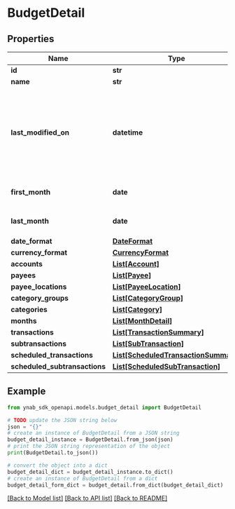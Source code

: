 # BudgetDetail


## Properties

Name | Type | Description | Notes
------------ | ------------- | ------------- | -------------
**id** | **str** |  | 
**name** | **str** |  | 
**last_modified_on** | **datetime** | The last time any changes were made to the budget from either a web or mobile client | [optional] 
**first_month** | **date** | The earliest budget month | [optional] 
**last_month** | **date** | The latest budget month | [optional] 
**date_format** | [**DateFormat**](DateFormat.md) |  | [optional] 
**currency_format** | [**CurrencyFormat**](CurrencyFormat.md) |  | [optional] 
**accounts** | [**List[Account]**](Account.md) |  | [optional] 
**payees** | [**List[Payee]**](Payee.md) |  | [optional] 
**payee_locations** | [**List[PayeeLocation]**](PayeeLocation.md) |  | [optional] 
**category_groups** | [**List[CategoryGroup]**](CategoryGroup.md) |  | [optional] 
**categories** | [**List[Category]**](Category.md) |  | [optional] 
**months** | [**List[MonthDetail]**](MonthDetail.md) |  | [optional] 
**transactions** | [**List[TransactionSummary]**](TransactionSummary.md) |  | [optional] 
**subtransactions** | [**List[SubTransaction]**](SubTransaction.md) |  | [optional] 
**scheduled_transactions** | [**List[ScheduledTransactionSummary]**](ScheduledTransactionSummary.md) |  | [optional] 
**scheduled_subtransactions** | [**List[ScheduledSubTransaction]**](ScheduledSubTransaction.md) |  | [optional] 

## Example

```python
from ynab_sdk_openapi.models.budget_detail import BudgetDetail

# TODO update the JSON string below
json = "{}"
# create an instance of BudgetDetail from a JSON string
budget_detail_instance = BudgetDetail.from_json(json)
# print the JSON string representation of the object
print(BudgetDetail.to_json())

# convert the object into a dict
budget_detail_dict = budget_detail_instance.to_dict()
# create an instance of BudgetDetail from a dict
budget_detail_form_dict = budget_detail.from_dict(budget_detail_dict)
```
[[Back to Model list]](../README.md#documentation-for-models) [[Back to API list]](../README.md#documentation-for-api-endpoints) [[Back to README]](../README.md)


